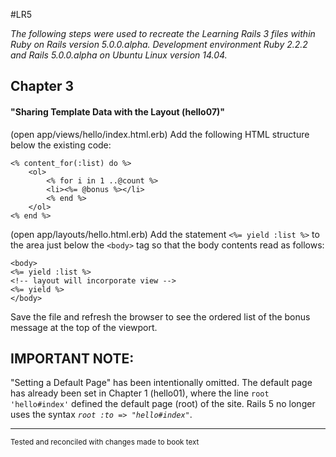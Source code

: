 #LR5

_The following steps were used to recreate the Learning Rails 3 files within Ruby on Rails version 5.0.0.alpha. Development environment Ruby 2.2.2 and Rails 5.0.0.alpha on Ubuntu Linux version 14.04._

## Chapter 3

#### "Sharing Template Data with the Layout (hello07)"
(open app/views/hello/index.html.erb) Add the following HTML structure below the existing code:

	<% content_for(:list) do %>
		<ol>
			<% for i in 1 ..@count %>
			<li><%= @bonus %></li>
			<% end %>
		</ol>
	<% end %>

(open app/layouts/hello.html.erb) Add the statement `<%= yield :list %>` to the area just below the `<body>` tag so that the body contents read as follows:

	<body>
	<%= yield :list %>
	<!-- layout will incorporate view -->
	<%= yield %>
	</body>

Save the file and refresh the browser to see the ordered list of the bonus message at the top of the viewport.

## IMPORTANT NOTE:
"Setting a Default Page" has been intentionally omitted. The default page has already been set in Chapter 1 (hello01), where the line `root 'hello#index'` defined the default page (root) of the site. Rails 5 no longer uses the syntax _`root :to => "hello#index"`_.

***
<sup>Tested and reconciled with changes made to book text</sup>
